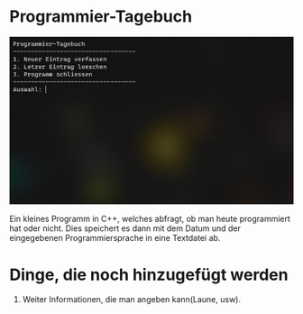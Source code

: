 # Programmier-Tagebuch
![Ein Bild des Programms](https://raw.githubusercontent.com/Letoonik/Programmier-Tagebuch/main/hdhsp.jpg)

Ein kleines Programm in C++, welches abfragt, ob man heute programmiert hat oder nicht. Dies speichert es dann mit dem Datum und der eingegebenen Programmiersprache in eine Textdatei ab.
# Dinge, die noch hinzugefügt werden
1. Weiter Informationen, die man angeben kann(Laune, usw).
